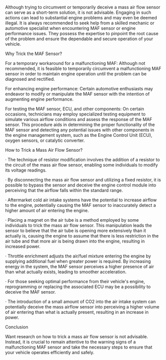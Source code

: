 Although trying to circumvent or temporarily deceive a mass air flow sensor can serve as a short-term solution, it is not advisable. Engaging in such actions can lead to substantial engine problems and may even be deemed illegal. It is always recommended to seek help from a skilled mechanic or automotive specialist when encountering MAF sensor or engine performance issues. They possess the expertise to pinpoint the root cause of the problem and ensure the dependable and secure operation of your vehicle.

Why Trick the MAF Sensor?

For a temporary workaround for a malfunctioning MAF: Although not recommended, it is feasible to temporarily circumvent a malfunctioning MAF sensor in order to maintain engine operation until the problem can be diagnosed and rectified.

For enhancing engine performance: Certain automotive enthusiasts may endeavor to modify or manipulate the MAF sensor with the intention of augmenting engine performance.

For testing the MAF sensor, ECU, and other components: On certain occasions, technicians may employ specialized testing equipment to simulate various airflow conditions and assess the response of the MAF sensor. This procedure aids in determining the proper functionality of the MAF sensor and detecting any potential issues with other components in the engine management system, such as the Engine Control Unit (ECU), oxygen sensors, or catalytic converter.

How to Trick a Mass Air Flow Sensor?

· The technique of resistor modification involves the addition of a resistor to the circuit of the mass air flow sensor, enabling some individuals to modify its voltage readings.

· By disconnecting the mass air flow sensor and utilizing a fixed resistor, it is possible to bypass the sensor and deceive the engine control module into perceiving that the airflow falls within the standard range.

· Aftermarket cold air intake systems have the potential to increase airflow to the engine, potentially causing the MAF sensor to inaccurately detect a higher amount of air entering the engine.

· Placing a magnet on the air tube is a method employed by some individuals to trick the mass air flow sensor. This manipulation leads the sensor to believe that the air tube is opening more extensively than it actually is, causing the engine to assume that there is less restriction in the air tube and that more air is being drawn into the engine, resulting in increased power.

· Throttle enrichment adjusts the air/fuel mixture entering the engine by supplying additional fuel when greater power is required. By increasing energy in the system, the MAF sensor perceives a higher presence of air than what actually exists, leading to smoother acceleration.

· For those seeking optimal performance from their vehicle's engine, reprogramming or replacing the associated ECU may be a possibility to deceive the MAF sensor.

· The introduction of a small amount of CO2 into the air intake system can potentially deceive the mass airflow sensor into perceiving a higher volume of air entering than what is actually present, resulting in an increase in power.

Conclusion

Want research on how to trick a mass air flow sensor is not advisable. Instead, it is crucial to remain attentive to the warning signs of a malfunctioning MAF sensor and take the necessary steps to ensure that your vehicle operates efficiently and safely.
